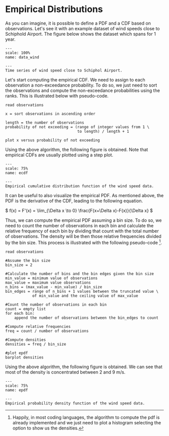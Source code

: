 # Empirical Distributions

As you can imagine, it is possible to define a PDF and a CDF based on observations. Let's see it with an example dataset of wind speeds close to Schiphold Airport. The figure below shows the dataset which spans for 1 year.


```{figure} /probability/figures/data_overview.png
---
scale: 100%
name: data_wind

---
Time series of wind speed close to Schiphol Airport.
```

Let's start computing the empirical CDF. We need to assign to each observation a non-exceedance probability. To do so, we just need to sort the observations and compute the non-exceedance probabilities using the ranks. This is illustrated below with pseudo-code.

    read observations

    x = sort observations in ascending order

    length = the number of observations
    probability of not exceeding = (range of integer values from 1 \
                                    to length) / length + 1

    plot x versus probability of not exceeding 

Using the above algorithm, the following figure is obtained. Note that empirical CDFs are usually plotted using a step plot.

```{figure} /probability/figures/ecdf_wind.png
---
scale: 75%
name: ecdf

---
Empirical cumulative distribution function of the wind speed data.
```

It can be useful to also visualize the empirical PDF. As mentioned above, the PDF is the derivative of the CDF, leading to the following equation.

$
f(x) = F'(x) = \lim_{\Delta x \to 0} \frac{F(x+\Delta x)-F(x)}{\Delta x}
$

Thus, we can compute the empirical PDF assuming a bin size. To do so, we need to count the number of observations in each bin and calculate the relative frequency of each bin by dividing that count with the total number of observations. The density will be then those relative frequencies divided by the bin size. This process is illustrated with the following pseudo-code [^density].


    read observations

    #Assume the bin size
    bin_size = 2

    #Calculate the number of bins and the bin edges given the bin size
    min_value = minimum value of observations
    max_value = maximum value observations 
    n_bins = (max_value - min_value) / bin_size 
    bin_edges = range of n_bins + 1 values between the truncated value \
                of min_value and the ceiling value of max_value

    #Count the number of observations in each bin
    count = empty list
    for each bin:
        append the number of observations between the bin_edges to count

    #Compute relative frequencies
    freq = count / number of observations

    #Compute densities
    densities = freq / bin_size

    #plot epdf
    barplot densities

Using the above algorithm, the following figure is obtained. We can see that most of the density is concentrated between 2 and 9 m/s.

```{figure} /probability/figures/epdf_wind.png
---
scale: 75%
name: epdf

---
Empirical probability density function of the wind speed data.
```

[^density]: Happily, in most coding languages, the algorithm to compute the pdf is already implemented and we just need to plot a histogram selecting the option to show us the densities.